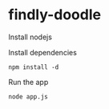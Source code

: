 findly-doodle
=============

Install nodejs

Install dependencies

`npm install -d `

Run the app

`node app.js`



